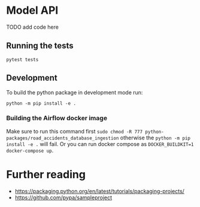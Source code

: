 # Model API

TODO add code here


## Running the tests

```
pytest tests
```

## Development

To build the python package in development mode run:
```
python -m pip install -e .
```

### Building the Airflow docker image

Make sure to run this command first `sudo chmod -R 777 python-packages/road_accidents_database_ingestion` otherwise the `python -m pip install -e .` will fail. Or you can run docker compose as `DOCKER_BUILDKIT=1 docker-compose up`.


# Further reading

- https://packaging.python.org/en/latest/tutorials/packaging-projects/
- https://github.com/pypa/sampleproject